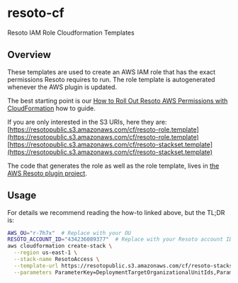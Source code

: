# resoto-cf
Resoto IAM Role Cloudformation Templates

## Overview

These templates are used to create an AWS IAM role that has the exact permissions Resoto requires to run. The role template is autogenerated whenever the AWS plugin is updated.

The best starting point is our [How to Roll Out Resoto AWS Permissions with CloudFormation](https://resoto.com/docs/how-to-guides/configuration/roll-out-resoto-aws-permissions-with-cloudformation) how to guide.

If you are only interested in the S3 URIs, here they are:
[https://resotopublic.s3.amazonaws.com/cf/resoto-role.template](https://resotopublic.s3.amazonaws.com/cf/resoto-role.template)
[https://resotopublic.s3.amazonaws.com/cf/resoto-stackset.template](https://resotopublic.s3.amazonaws.com/cf/resoto-stackset.template)

The code that generates the role as well as the role template, lives in [the AWS Resoto plugin project](https://github.com/someengineering/resoto/tree/main/plugins/aws/tools/awspolicygen).

## Usage

For details we recommend reading the how-to linked above, but the TL;DR is:

```bash
AWS_OU="r-7h7x"  # Replace with your OU
RESOTO_ACCOUNT_ID="434236089377"  # Replace with your Resoto account ID
aws cloudformation create-stack \
  --region us-east-1 \
  --stack-name ResotoAccess \
  --template-url https://resotopublic.s3.amazonaws.com/cf/resoto-stackset.template \
  --parameters ParameterKey=DeploymentTargetOrganizationalUnitIds,ParameterValue="$AWS_OU" ParameterKey=ResotoAccountID,ParameterValue=$RESOTO_ACCOUNT_ID
```
